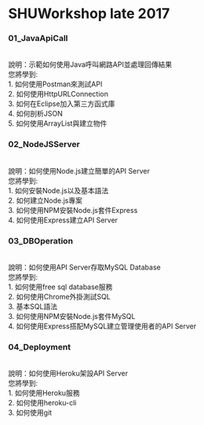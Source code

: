 # SHUWorkshop late 2017

<h3>01_JavaApiCall</h3>
<br>說明：示範如何使用Java呼叫網路API並處理回傳結果
<br>您將學到:
<br>1. 如何使用Postman來測試API
<br>2. 如何使用HttpURLConnection
<br>3. 如何在Eclipse加入第三方函式庫
<br>4. 如何剖析JSON
<br>5. 如何使用ArrayList與建立物件

<h3>02_NodeJSServer</h3>
<br>說明：如何使用Node.js建立簡單的API Server
<br>您將學到:
<br>1. 如何安裝Node.js以及基本語法
<br>2. 如何建立Node.js專案
<br>3. 如何使用NPM安裝Node.js套件Express
<br>4. 如何使用Express建立API Server

<h3>03_DBOperation</h3>
<br>說明：如何使用API Server存取MySQL Database
<br>您將學到:
<br>1. 如何使用free sql database服務
<br>2. 如何使用Chrome外掛測試SQL
<br>3. 基本SQL語法
<br>3. 如何使用NPM安裝Node.js套件MySQL
<br>4. 如何使用Express搭配MySQL建立管理使用者的API Server

<h3>04_Deployment</h3>
<br>說明：如何使用Heroku架設API Server
<br>您將學到:
<br>1. 如何使用Heroku服務
<br>2. 如何使用heroku-cli
<br>3. 如何使用git
